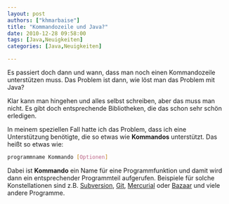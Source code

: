 ```yaml
---
layout: post
authors: ["khmarbaise"]
title: "Kommandozeile und Java?"
date: 2010-12-28 09:58:00
tags: [Java,Neuigkeiten]
categories: [Java,Neuigkeiten]

---
```

Es passiert doch dann und wann, dass man noch einen Kommandozeile unterstützen muss. Das Problem ist dann, wie löst man das Problem mit Java? 

Klar kann man hingehen und alles selbst schreiben, aber das muss man nicht. Es gibt doch entsprechende Bibliotheken, die das schon sehr schön erledigen.

In meinem speziellen Fall hatte ich das Problem, dass ich eine Unterstützung benötigte, die so etwas wie <strong>Kommandos</strong> unterstützt. 
Das heißt so etwas wie:
```bash
programmname Kommando [Optionen]
```

Dabei ist <strong>Kommando</strong> ein Name für eine Programmfunktion und damit wird dann ein entsprechender Programmteil aufgerufen. 
Beispiele für solche Konstellationen sind z.B. <a href="http://subversion.apache.org">Subversion</a>, <a href="http://git-scm.com/">Git</a>, 
<a href="http://mercurial.selenic.com/">Mercurial</a> oder <a href="http://bazaar.canonical.com/en/">Bazaar</a> und viele andere Programme.
